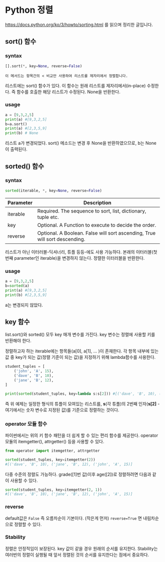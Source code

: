 # Python 정렬
https://docs.python.org/ko/3/howto/sorting.html 를 읽으며 정리한 글입니다.

## sort() 함수

### syntax
```python
[].sort(*, key=None, reverse=False)
```
```
이 메서드는 항목간의 < 비교만 사용하여 리스트를 제자리에서 정렬합니다.
```

리스트에는 sort() 함수가 있다. 이 함수는 원래 리스트를 제자리에서(in-place) 수정한다. 즉 함수를 호출한 해당 리스트가 수정된다. None을 반환한다.

### usage
```python
a = [9,3,2,5]
print(a) #[9,3,2,5]
b=a.sort()
print(a) #[2,3,5,9]
print(b) # None
```
리스트 a가 변경되었다. sort() 메소드는 변경 후 None을 반환하였으므로, b는 None이 출력된다.


## sorted() 함수

### syntax

```python
sorted(iterable, *, key=None, reverse=False)
```
| Parameter |	Description |
|---|---|
| iterable | Required. The sequence to sort, list, dictionary, tuple etc.
| key	| Optional. A Function to execute to decide the order. |
| reverse	| Optional. A Boolean. False will sort ascending, True will sort descending. |

리스트가 아닌 이터러블-딕셔너리, 튜플 등등-에도 사용 가능하다. 본래의 이터러블(첫번째 parameter인 iterable)을 변경하지 않는다. 정렬한 이터러블을 반환한다.
### usage

```python
a = [9,3,2,5]
b=sorted(a)
print(a) #[9,3,2,5]
print(b) #[2,3,5,9]
```
a는 변경되지 않았다.

## key 함수
list.sort()와 sorted() 모두 key 매개 변수를 가진다. key 변수는 정렬에 사용할 키를 반환해야 한다.

정렬하고자 하는 iterable에는 항목들(a[0], a[1], ... )이 존재한다. 각 항목 내부에 있는 값 중 key가 되는 값(정렬 기준이 되는 값)을 지정하기 위해 lambda함수를 사용한다.


```python
student_tuples = [
    ('john', 'A', 15),
    ('dave', 'B', 10),
    ('jane', 'B', 12),
]

print(sorted(student_tuples, key=lambda s:s[2])) #[('dave', 'B', 10), ('jane', 'B', 12), ('john', 'A', 15)]
```
즉 위 예제는 일정한 형식의 튜플이 모여있는 리스트를, **s**(각 튜플)의 2번째 인자(**s[2]** - 여기에서는 숫자 변수로 지정된 값)를 기준으로 정렬하는 것이다.

### operator 모듈 함수
파이썬에서는 위의 키 함수 패턴을 더 쉽게 할 수 있는 편리 함수를 제공한다. operator 모듈의 itemgetter(), attrgetter() 등을 사용할 수 있다.

```Python
from operator import itemgetter, attrgetter

sorted(student_tuples, key=itemgetter(2))
#[('dave', 'B', 10), ('jane', 'B', 12), ('john', 'A', 15)]
```
다중 수준의 정렬도 가능하다. grade([1]번 값)이후 age([2])로 정렬하려면 다음과 같이 사용할 수 있다.

```Python
sorted(student_tuples, key=itemgetter(2, 1))
#[('dave', 'B', 10), ('jane', 'B', 12), ('john', 'A', 15)]
```

### reverse
default값은 `False` 즉 오름차순이 기본이다. (작은게 먼저)
`reverse=True` 면 내림차순으로 정렬할 수 있다.

### Stability
정렬은 안정적임이 보장된다. key 값이 같을 경우 원래의 순서를 유지한다. Stability는 여러번의 정렬이 실행될 때 앞서 정렬된 것의 순서를 유지한다는 점에서 중요하다. 